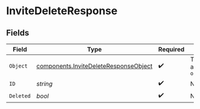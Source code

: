 # InviteDeleteResponse


## Fields

| Field                                                                                          | Type                                                                                           | Required                                                                                       | Description                                                                                    |
| ---------------------------------------------------------------------------------------------- | ---------------------------------------------------------------------------------------------- | ---------------------------------------------------------------------------------------------- | ---------------------------------------------------------------------------------------------- |
| `Object`                                                                                       | [components.InviteDeleteResponseObject](../../models/components/invitedeleteresponseobject.md) | :heavy_check_mark:                                                                             | The object type, which is always `organization.invite.deleted`                                 |
| `ID`                                                                                           | *string*                                                                                       | :heavy_check_mark:                                                                             | N/A                                                                                            |
| `Deleted`                                                                                      | *bool*                                                                                         | :heavy_check_mark:                                                                             | N/A                                                                                            |